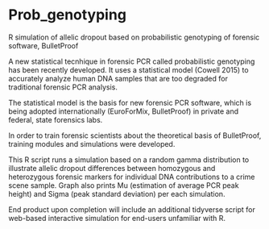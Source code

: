 # Prob_genotyping
R simulation of allelic dropout based on probabilistic genotyping of forensic software, BulletProof

A new statistical tecnhique in forensic PCR called probabilistic genotyping has been recently developed. It uses a statistical model (Cowell 2015) to accurately analyze human DNA samples that are too degraded for traditional forensic PCR analysis.

The statistical model is the basis for new forensic PCR software, which is being adopted internationally (EuroForMix, BulletProof) in private and federal, state forensics labs.

In order to train forensic scientists about the theoretical basis of BulletProof, training modules and simulations were developed.

This R script runs a simulation based on a random gamma distribution to illustrate allelic dropout differences between homozygous and heterozygous forensic markers for individual DNA contributions to a crime scene sample. 
Graph also prints Mu (estimation of average PCR peak height) and Sigma (peak standard deviation) per each simulation.

End product upon completion will include an additional tidyverse script for web-based interactive simulation for end-users unfamiliar with R. 
